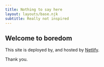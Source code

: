 ```yaml
---
title: Nothing to say here
layout: layouts/base.njk
subtitle: Really not inspired
---
```


## Welcome to boredom

This site is deployed by, and hosted by [Netlify](https://www.netlify.com).

Thank you.
